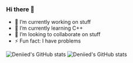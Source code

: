 ### Hi there 👋
- 🔭 I’m currently working on stuff
- 🌱 I’m currently learning C++
- 👯 I’m looking to collaborate on stuff
- ⚡ Fun fact: I have problems

![Deniied's GitHub stats](https://github-readme-stats.vercel.app/api?username=Deniied&theme=material-palenight)
![Deniied's GitHub stats](https://github-readme-stats.vercel.app/api/top-langs/?username=Deniied&show_icons=true&hide_border=true&theme=material-palenight)
